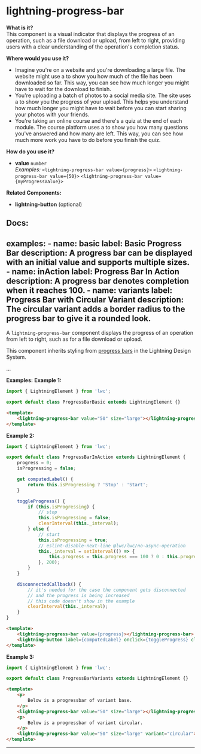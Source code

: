 # lightning-progress-bar

**What is it?**  
This component is a visual indicator that displays the progress of an operation, such as a file download or upload, from left to right, providing users with a clear understanding of the operation's completion status.

**Where would you use it?**
- Imagine you're on a website and you're downloading a large file. The website might use a <lightning-progress-bar> to show you how much of the file has been downloaded so far. This way, you can see how much longer you might have to wait for the download to finish.
- You're uploading a batch of photos to a social media site. The site uses a <lightning-progress-bar> to show you the progress of your upload. This helps you understand how much longer you might have to wait before you can start sharing your photos with your friends.
- You're taking an online course and there's a quiz at the end of each module. The course platform uses a <lightning-progress-bar> to show you how many questions you've answered and how many are left. This way, you can see how much more work you have to do before you finish the quiz.

**How do you use it?**
- **value** `number`  
  _Examples:_
    `<lightning-progress-bar value={progress}>`
    `<lightning-progress-bar value={50}>`
    `<lightning-progress-bar value={myProgressValue}>`

**Related Components:**
- **lightning-button** (optional)

**Docs:**
---
examples:
    - name: basic
      label: Basic Progress Bar
      description: A progress bar can be displayed with an initial value and supports multiple sizes.
    - name: inAction
      label: Progress Bar In Action
      description: A progress bar denotes completion when it reaches 100.
    - name: variants
      label: Progress Bar with Circular Variant
      description: The circular variant adds a border radius to the progress bar to give it a rounded look.
---

A `lightning-progress-bar` component displays the progress of an operation from
left to right, such as for a file download or upload.

This component inherits styling from
[progress bars](https://www.lightningdesignsystem.com/components/progress-bar/) in the
Lightning Design System.

...

**Examples:**
**Example 1:**

```js
import { LightningElement } from 'lwc';

export default class ProgressBarBasic extends LightningElement {}

```

```html
<template>
    <lightning-progress-bar value="50" size="large"></lightning-progress-bar>
</template>
```

**Example 2:**

```js
import { LightningElement } from 'lwc';

export default class ProgressBarInAction extends LightningElement {
    progress = 0;
    isProgressing = false;

    get computedLabel() {
        return this.isProgressing ? 'Stop' : 'Start';
    }

    toggleProgress() {
        if (this.isProgressing) {
            // stop
            this.isProgressing = false;
            clearInterval(this._interval);
        } else {
            // start
            this.isProgressing = true;
            // eslint-disable-next-line @lwc/lwc/no-async-operation
            this._interval = setInterval(() => {
                this.progress = this.progress === 100 ? 0 : this.progress + 1;
            }, 200);
        }
    }

    disconnectedCallback() {
        // it's needed for the case the component gets disconnected
        // and the progress is being increased
        // this code doesn't show in the example
        clearInterval(this._interval);
    }
}

```

```html
<template>
    <lightning-progress-bar value={progress}></lightning-progress-bar>
    <lightning-button label={computedLabel} onclick={toggleProgress} class="slds-m-top_medium"></lightning-button>
</template>
```

**Example 3:**

```js
import { LightningElement } from 'lwc';

export default class ProgressBarVariants extends LightningElement {}

```

```html
<template>
    <p>
        Below is a progressbar of variant base.
    </p>
    <lightning-progress-bar value="50" size="large"></lightning-progress-bar>
    <p>
        Below is a progressbar of variant circular.
    </p>
    <lightning-progress-bar value="50" size="large" variant="circular"></lightning-progress-bar>
</template>
```

---
